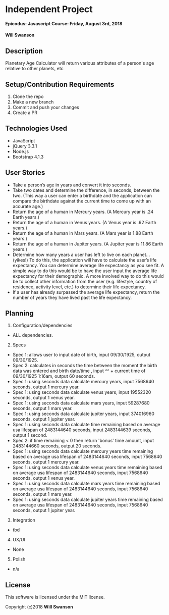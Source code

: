 # Independent Project

#### Epicodus: Javascript Course: Friday, August 3rd, 2018

#### Will Swanson

## Description

 Planetary Age Calculator will return various attributes of a person's age relative to other planets, etc

## Setup/Contribution Requirements

1. Clone the repo
1. Make a new branch
1. Commit and push your changes
1. Create a PR

## Technologies Used

* JavaScript
* jQuery 3.3.1
* Node.js
* Bootstrap 4.1.3

## User Stories

* Take a person’s age in years and convert it into seconds.
* Take two dates and determine the difference, in seconds, between the two. (This way a user can enter a birthdate and the application can compare the birthdate against the current time to come up with an accurate age.)
* Return the age of a human in Mercury years. (A Mercury year is .24 Earth years.)
* Return the age of a human in Venus years. (A Venus year is .62 Earth years.)
* Return the age of a human in Mars years. (A Mars year is 1.88 Earth years.)
* Return the age of a human in Jupiter years. (A Jupiter year is 11.86 Earth years.)
* Determine how many years a user has left to live on each planet… (yikes!) To do this, the application will have to calculate the user’s life expectancy. You can determine average life expectancy as you see fit. A simple way to do this would be to have the user input the average life expectancy for their demographic. A more involved way to do this would be to collect other information from the user (e.g. lifestyle, country of residence, activity level, etc.) to determine their life expectancy.
* If a user has already surpassed the average life expectancy, return the number of years they have lived past the life expectancy.

## Planning

1. Configuration/dependencies
  * ALL dependencies.

2. Specs
  * Spec 1: allows user to input date of birth, input 09/30/1925, output 09/30/1925.
  * Spec 2: calculates in seconds the time between the moment the birth data was entered and birth date/time , input ^^ + current time of 09/30/1925 1:16am, output 60 seconds.
  * Spec 1: using seconds data calculate mercury years, input 7568640 seconds, output 1 mercury year.
  * Spec 1: using seconds data calculate venus years, input 19552320 seconds, output 1 venus year.
  * Spec 1: using seconds data calculate mars years, input 59287680 seconds, output 1 mars year.
  * Spec 1: using seconds data calculate jupiter years, input 374016960 seconds, output 1 jupiter year.
  * Spec 1: using seconds data calculate time remaining based on average usa lifespan of 2483144640 seconds, input 2483144639 seconds, output 1 second.
  * Spec 2: if time remaining < 0 then return 'bonus' time amount, input 2483144660 seconds, output 20 seconds.
  * Spec 1: using seconds data calculate mercury years time remaining based on average usa lifespan of 2483144640 seconds, input 7568640 seconds, output 1 mercury year.
  * Spec 1: using seconds data calculate venus years time remaining based on average usa lifespan of 2483144640 seconds, input 7568640 seconds, output 1 venus year.
  * Spec 1: using seconds data calculate mars years time remaining based on average usa lifespan of 2483144640 seconds, input 7568640 seconds, output 1 mars year.
  * Spec 1: using seconds data calculate jupiter years time remaining based on average usa lifespan of 2483144640 seconds, input 7568640 seconds, output 1 jupiter year.

3. Integration
  * tbd

4. UX/UI
  * None

5. Polish
  * n/a

## License

This software is licensed under the MIT license.

Copyright (c)2018 **Will Swanson**
